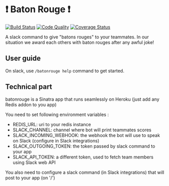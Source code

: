 # :heavy_exclamation_mark: Baton Rouge :heavy_exclamation_mark:

[![Build Status](https://travis-ci.org/cblavier/batonrouge.svg?branch=master)](https://travis-ci.org/cblavier/batonrouge) [![Code Quality](https://codeclimate.com/github/cblavier/batonrouge/badges/gpa.svg?branch=master)](https://codeclimate.com/github/cblavier/batonrouge) [![Coverage Status](https://codeclimate.com/github/cblavier/batonrouge/coverage.svg?branch=master)](https://codeclimate.com/github/cblavier/batonrouge)

A slack command to give "batons rouges" to your teammates. In our situation we award each others with baton rouges after any awful joke!

## User guide

On slack, use `/batonrouge help` command to get started.

## Technical part

batonrouge is a Sinatra app that runs seamlessly on Heroku (just add any Redis addon to you app)

You need to set following environment variables :

- REDIS_URL: uri to your redis instance
- SLACK_CHANNEL: channel where bot will print teammates scores
- SLACK_INCOMING_WEBHOOK: the webhook the bot will use to speak on Slack (configure in Slack integrations)
- SLACK_OUTGOING_TOKEN: the token passed by slack command to your app
- SLACK_API_TOKEN: a different token, used to fetch team members using Slack web API

You also need to configure a slack command (in Slack integrations) that will post to your app (on '/')
